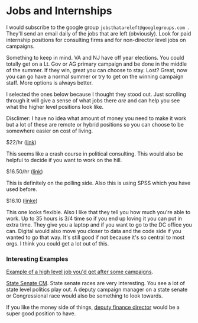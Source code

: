 # Jobs and Internships

I would subscribe to the google group `jobsthatareleft@googlegroups.com `. They'll send an email daily of the jobs that are left (obviously). Look for paid internship positions for consulting firms and for non-director level jobs on campaigns. 

Something to keep in mind. VA and NJ have off year elections. You could totally get on a Lt. Gov or AG primary campaign and be done in the middle of the summer. If they win, great you can choose to stay. Lost? Great, now you can go have a normal summer or try to get on the winning campaign staff. More options is always better. 

I selected the ones below because I thought they stood out. Just scrolling through it will give a sense of what jobs there _are_ and can help you see what the higher level positions look like.

Disclimer: I have no idea what amount of money you need to make it work but a lot of these are remote or hybrid positions so you can choose to be somewhere easier on cost of living.

$22/hr ([link](https://careercenter.gainpower.org/jobseeker/job/66507580/))

This seems like a crash course in political consulting. This would also be helpful to decide if you want to work on the hill. 


$16.50/hr ([link](https://careercenter.gainpower.org/jobseeker/job/66505017))

This is definitely on the polling side. Also this is using SPSS which you have used before. 

$16.10 ([linke](https://careercenter.gainpower.org/jobseeker/job/66464331/))

This one looks flexible. Also I like that they tell you how much you're able to work. Up to 35 hours is 3/4 time so if you end up loving it you can put in extra time. They give you a laptop and if you want to go to the DC office you can. Digital would also move you closer to data and the code side if you wanted to go that way. It's still good if not because it's so central to most orgs. I think you could get a lot out of this.

### Interesting Examples
[Example of a high level job you'd get after some campaigns](https://careercenter.gainpower.org/jobseeker/job/66463486/).

[State Senate CM](https://careercenter.gainpower.org/jobseeker/job/66461632/). State senate races are very interesting. You see a lot of state level politics play out. A deputy campaign manager on a state senate or Congressional race would also be something to look towards.

If you like the money side of things, [deputy finance director](https://careercenter.gainpower.org/jobseeker/job/66388057) would be a super good position to have. 
